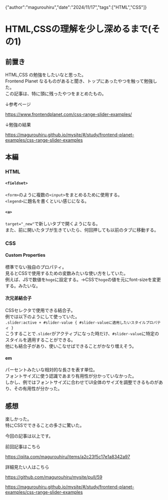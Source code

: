 {"author":"magurouhiru","date":"2024/11/17","tags":["HTML","CSS"]}
# HTML,CSSの理解を少し深めるまで(その1)

## 前置き
HTML,CSS の勉強をしたいなと思った。  
Frontend Planet なるものがあると聞き、トップにあったやつを触って勉強した。  
この記事は、特に頭に残ったやつをまとめたもの。  

↓参考ページ

https://www.frontendplanet.com/css-range-slider-examples/

↓勉強の結果

https://magurouhiru.github.io/mysite/#/study/frontend-planet-examples/css-range-slider-examples

## 本編
### HTML
#### `<fieldset>`
`<form>`のように複数の`<input>`をまとめるために使用する。  
`<legend>`に題名を書くといい感じになる。  

#### `<a>`
`target="_new"`で新しいタブで開くようになる。  
また、前に開いたタブが生きていたら、何回押しても以前のタブに移動する。  

### CSS
#### Custom Properties
標準でない独自のプロパティ。  
見るとCSSで使用するための変数みたいな使い方をしていた。  
例えば、JSで数値を`hoge`に設定する。→CSSで`hoge`の値を元にfont-sizeを変更する。みたいな。  

#### 次兄弟結合子
CSSセレクタで使用できる結合子。  
例では以下のようにして使っていた。  
`.slider:active + #slider-value { #slider-valueに適用したいスタイルプロパティ }`  
こうすることで`.slider`がアクティブになった時だけ、`#slider-value`に特定のスタイルを適用することができる。  
他にも結合子があり、使いこなせばできることがかなり増えそう。  

#### em
パーセントみたいな相対的な長さを表す単位。  
フォントサイズに使う認識であまり有用性が分かっていなかった。  
しかし、例ではフォントサイズに合わせてUI全体のサイズを調整できるものがあり、その有用性が分かった。  

## 感想
楽しかった。  
特にCSSでできることの多さに驚いた。  

今回の記事は以上です。  

前回記事はこちら  

https://qiita.com/magurouhiru/items/a2c23f5c17e1a8342a97

詳細見たい人はこちら  

https://github.com/magurouhiru/mysite/pull/59

https://magurouhiru.github.io/mysite/#/study/frontend-planet-examples/css-range-slider-examples
